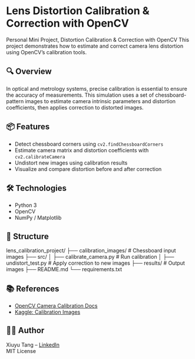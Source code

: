 # Lens Distortion Calibration & Correction with OpenCV
Personal Mini Project, Distortion Calibration &amp; Correction with OpenCV
This project demonstrates how to estimate and correct camera lens distortion using OpenCV’s calibration tools.

## 🔍 Overview

In optical and metrology systems, precise calibration is essential to ensure the accuracy of measurements. This simulation uses a set of chessboard-pattern images to estimate camera intrinsic parameters and distortion coefficients, then applies correction to distorted images.

## 📦 Features

- Detect chessboard corners using `cv2.findChessboardCorners`
- Estimate camera matrix and distortion coefficients with `cv2.calibrateCamera`
- Undistort new images using calibration results
- Visualize and compare distortion before and after correction

## 🛠️ Technologies

- Python 3
- OpenCV
- NumPy / Matplotlib

## 📁 Structure
lens_calibration_project/
├── calibration_images/ # Chessboard input images
├── src/
│ ├── calibrate_camera.py # Run calibration
│ ├── undistort_test.py # Apply correction to new images
├── results/ # Output images
├── README.md
└── requirements.txt

## 📚 References

- [OpenCV Camera Calibration Docs](https://docs.opencv.org/4.x/dc/dbb/tutorial_py_calibration.html)
- [Kaggle: Calibration Images](https://www.kaggle.com/datasets/vpavlenko/camera-calibration-images)

## 🧑‍💻 Author

Xiuyu Tang – [LinkedIn](https://www.linkedin.com/in/your-link/)  
MIT License
